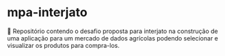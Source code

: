 # mpa-interjato
🚜 Repositório contendo o desafio proposta para interjato na construção de uma aplicação para um mercado de dados agrícolas podendo selecionar e visualizar os produtos para compra-los. 
